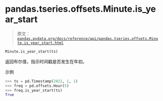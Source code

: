 # pandas.tseries.offsets.Minute.is_year_start

> 原文：[`pandas.pydata.org/docs/reference/api/pandas.tseries.offsets.Minute.is_year_start.html`](https://pandas.pydata.org/docs/reference/api/pandas.tseries.offsets.Minute.is_year_start.html)

```py
Minute.is_year_start(ts)
```

返回布尔值，指示时间戳是否发生在年初。

示例

```py
>>> ts = pd.Timestamp(2022, 1, 1)
>>> freq = pd.offsets.Hour(5)
>>> freq.is_year_start(ts)
True 
```
